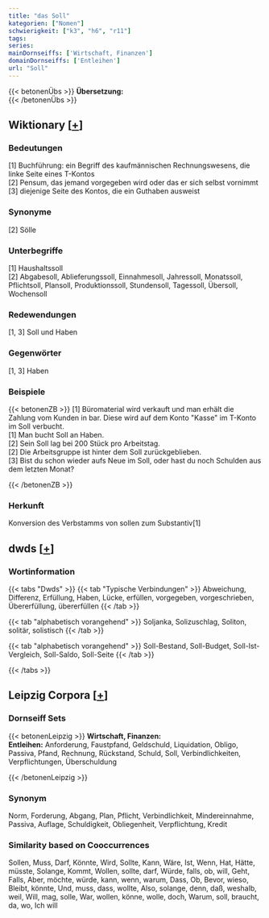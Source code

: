 ```yaml
---
title: "das Soll"
kategorien: ["Nomen"]
schwierigkeit: ["k3", "h6", "r11"]
tags:
series:
mainDornseiffs: ['Wirtschaft, Finanzen']
domainDornseiffs: ['Entleihen']
url: "Soll"
---
```


{{< betonenÜbs >}}
**Übersetzung:**  
{{< /betonenÜbs >}}

## Wiktionary [[+](https://de.wiktionary.org/wiki/Soll)]

### Bedeutungen
[1] Buchführung: ein Begriff des kaufmännischen Rechnungswesens, die linke Seite eines T-Kontos  
[2] Pensum, das jemand vorgegeben wird oder das er sich selbst vornimmt  
[3] diejenige Seite des Kontos, die ein Guthaben ausweist  

### Synonyme
[2] Sölle  

### Unterbegriffe
[1] Haushaltssoll  
[2] Abgabesoll, Ablieferungssoll, Einnahmesoll, Jahressoll, Monatssoll, Pflichtsoll, Plansoll, Produktionssoll, Stundensoll, Tagessoll, Übersoll, Wochensoll  

### Redewendungen
[1, 3] Soll und Haben  

### Gegenwörter
[1, 3] Haben  

### Beispiele
{{< betonenZB >}}
[1] Büromaterial wird verkauft und man erhält die Zahlung vom Kunden in bar. Diese wird auf dem Konto "Kasse" im T-Konto im Soll verbucht.  
[1] Man bucht Soll an Haben.  
[2] Sein Soll lag bei 200 Stück pro Arbeitstag.  
[2] Die Arbeitsgruppe ist hinter dem Soll zurückgeblieben.  
[3] Bist du schon wieder aufs Neue im Soll, oder hast du noch Schulden aus dem letzten Monat?  

{{< /betonenZB >}}
### Herkunft
Konversion des Verbstamms von sollen zum Substantiv[1]  



## dwds [[+](https://www.dwds.de/wb/Soll)]

### Wortinformation
{{< tabs "Dwds" >}}
{{< tab "Typische Verbindungen" >}}
Abweichung, Differenz, Erfüllung, Haben, Lücke, erfüllen, vorgegeben, vorgeschrieben, Übererfüllung, übererfüllen
{{< /tab >}}

{{< tab "alphabetisch vorangehend" >}}
Soljanka, Solizuschlag, Soliton, solitär, solistisch
{{< /tab >}}

{{< tab "alphabetisch vorangehend" >}}
Soll-Bestand, Soll-Budget, Soll-Ist-Vergleich, Soll-Saldo, Soll-Seite
{{< /tab >}}

{{< /tabs >}}

## Leipzig Corpora [[+](https://corpora.uni-leipzig.de/en/res?word=Soll&corpusId=deu_newscrawl-public_2018)]

### Dornseiff Sets
{{< betonenLeipzig >}}
**Wirtschaft, Finanzen:**  
**Entleihen:** Anforderung, Faustpfand, Geldschuld, Liquidation, Obligo, Passiva, Pfand, Rechnung, Rückstand, Schuld, Soll, Verbindlichkeiten, Verpflichtungen, Überschuldung  

{{< /betonenLeipzig >}}

### Synonym
Norm, Forderung, Abgang, Plan, Pflicht, Verbindlichkeit, Mindereinnahme, Passiva, Auflage, Schuldigkeit, Obliegenheit, Verpflichtung, Kredit


### Similarity based on Cooccurrences
Sollen, Muss, Darf, Könnte, Wird, Sollte, Kann, Wäre, Ist, Wenn, Hat, Hätte, müsste, Solange, Kommt, Wollen, sollte, darf, Würde, falls, ob, will, Geht, Falls, Aber, möchte, würde, kann, wenn, warum, Dass, Ob, Bevor, wieso, Bleibt, könnte, Und, muss, dass, wollte, Also, solange, denn, daß, weshalb, weil, Will, mag, solle, War, wollen, könne, wolle, doch, Warum, soll, braucht, da, wo, Ich will

